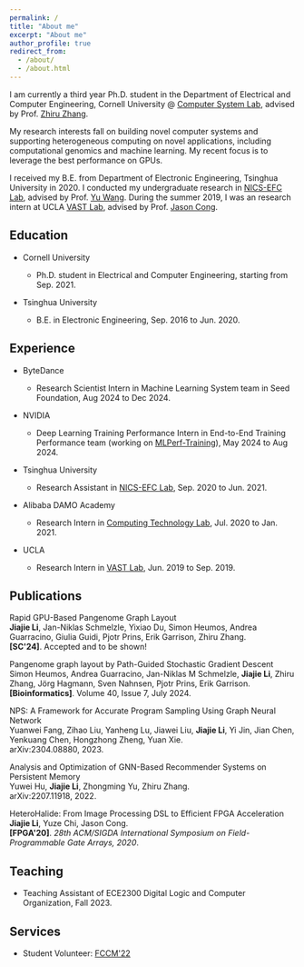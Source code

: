 ```yaml
---
permalink: /
title: "About me"
excerpt: "About me"
author_profile: true
redirect_from: 
  - /about/
  - /about.html
---
```


I am currently a third year Ph.D. student in the Department of Electrical and Computer Engineering, Cornell University @ [Computer System Lab](https://www.csl.cornell.edu/), advised by Prof. [Zhiru Zhang](https://www.csl.cornell.edu/~zhiruz/index.html). 

My research interests fall on building novel computer systems and supporting heterogeneous computing on novel applications, including computational genomics and machine learning. My recent focus is to leverage the best performance on GPUs. 

I received my B.E. from Department of Electronic Engineering, Tsinghua University in 2020. I conducted my undergraduate research in [NICS-EFC Lab](http://nicsefc.ee.tsinghua.edu.cn), advised by Prof. [Yu Wang](https://nicsefc.ee.tsinghua.edu.cn/people/YuWang). During the summer 2019, I was an research intern at UCLA [VAST Lab](https://vast.cs.ucla.edu/), advised by Prof. [Jason Cong](https://vast.cs.ucla.edu/people/faculty/jason-cong). 


Education
------
- Cornell University
  - Ph.D. student in Electrical and Computer Engineering, starting from Sep. 2021. 

- Tsinghua University
  - B.E. in Electronic Engineering, Sep. 2016 to Jun. 2020. 


Experience
------
- ByteDance
  - Research Scientist Intern in Machine Learning System team in Seed Foundation, Aug 2024 to Dec 2024. 

- NVIDIA
  - Deep Learning Training Performance Intern in End-to-End Training Performance team (working on [MLPerf-Training](https://mlcommons.org/benchmarks/training/)), May 2024 to Aug 2024. 

- Tsinghua University
  - Research Assistant in [NICS-EFC Lab](http://nicsefc.ee.tsinghua.edu.cn), Sep. 2020 to Jun. 2021.

- Alibaba DAMO Academy
  - Research Intern in [Computing Technology Lab](https://damo.alibaba.com/research-areas?language=en), Jul. 2020 to Jan. 2021. 

- UCLA
  - Research Intern in [VAST Lab](https://vast.cs.ucla.edu/), Jun. 2019 to Sep. 2019. 

Publications
-----
Rapid GPU-Based Pangenome Graph Layout \
**Jiajie Li**, Jan-Niklas Schmelzle, Yixiao Du, Simon Heumos, Andrea Guarracino, Giulia Guidi, Pjotr Prins, Erik Garrison, Zhiru Zhang. \
**[SC'24]**. Accepted and to be shown! 

Pangenome graph layout by Path-Guided Stochastic Gradient Descent [<i class="fas fa-file-pdf fa-lg"></i>](https://doi.org/10.1093/bioinformatics/btae363) \
Simon Heumos, Andrea Guarracino, Jan-Niklas M Schmelzle, **Jiajie Li**, Zhiru Zhang, Jörg Hagmann, Sven Nahnsen, Pjotr Prins, Erik Garrison. \
**[Bioinformatics]**. Volume 40, Issue 7, July 2024. 

NPS: A Framework for Accurate Program Sampling Using Graph Neural Network [<i class="fas fa-file-pdf fa-lg"></i>](https://arxiv.org/pdf/2304.08880.pdf) \
Yuanwei Fang, Zihao Liu, Yanheng Lu, Jiawei Liu, **Jiajie Li**, Yi Jin, Jian Chen, Yenkuang Chen, Hongzhong Zheng, Yuan Xie. \
arXiv:2304.08880, 2023. 

Analysis and Optimization of GNN-Based Recommender Systems on Persistent Memory [<i class="fas fa-file-pdf fa-lg"></i>](https://arxiv.org/pdf/2207.11918.pdf)\
Yuwei Hu, **Jiajie Li**, Zhongming Yu, Zhiru Zhang. \
arXiv:2207.11918, 2022. 

HeteroHalide: From Image Processing DSL to Efficient FPGA Acceleration [<i class="fas fa-file-pdf fa-lg"></i>](https://dl.acm.org/doi/pdf/10.1145/3373087.3375320) [<i class="fab fa-github fa-lg"></i>](https://github.com/UCLA-VAST/heterohalide)\
**Jiajie Li**, Yuze Chi, Jason Cong. \
**[FPGA'20]**. _28th ACM/SIGDA International Symposium on Field-Programmable Gate Arrays, 2020_.

Teaching
-----
- Teaching Assistant of ECE2300 Digital Logic and Computer Organization, Fall 2023. 


Services
-----
- Student Volunteer: [FCCM'22](https://www.fccm.org/past/2022/volunteer-2022/)
